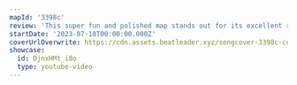 ```yaml
---
mapId: '3398c'
review: 'This super fun and polished map stands out for its excellent representation, engaging patterns, very satisfying rhythm and timing, nice use of arcs & chains and awesome light show! The well designed lowers are accessible while still representing the music perfectly!'
startDate: '2023-07-10T00:00:00.000Z'
coverUrlOverwrite: https://cdn.assets.beatleader.xyz/songcover-3398c-cover.jpg
showcase:
  id: DjnxHMt_i8o
  type: youtube-video
---
```

